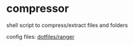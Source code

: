 # compressor

shell script to compress/extract files and folders

config files: [dotfiles/ranger](https://github.com/mrdotx/dotfiles/tree/master/.config/ranger)
